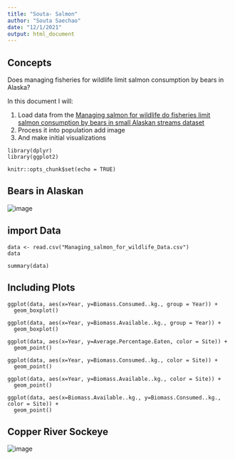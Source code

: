 ```yaml
---
title: "Souta- Salmon"
author: "Souta Saechao"
date: "12/1/2021"
output: html_document
---
```


## Concepts

Does managing fisheries for wildlife limit salmon consumption by bears in Alaska?

In this document I will:

1. Load data from the [Managing salmon for wildlife do fisheries limit salmon consumption by bears in small Alaskan streams dataset](https://figshare.com/articles/dataset/Managing_salmon_for_wildlife_do_fisheries_limit_salmon_consumption_by_bears_in_small_Alaskan_streams_/10315925)
2. Process it into population add image 
3. And make initial visualizations


```{r, cache=FALSE}
library(dplyr)
library(ggplot2)
```



```{r setup, include=FALSE}
knitr::opts_chunk$set(echo = TRUE)
```

## Bears in Alaskan
![image](https://d3i6fh83elv35t.cloudfront.net/static/2018/11/fat-bears_GettyImages-966223700-1024x683.jpg)

## import Data

```{r cache=TRUE}
data <- read.csv("Managing_salmon_for_wildlife_Data.csv")
data
```

```{r}
summary(data)
```

## Including Plots


```{r}
ggplot(data, aes(x=Year, y=Biomass.Consumed..kg., group = Year)) +
  geom_boxplot()
```


```{r}
ggplot(data, aes(x=Year, y=Biomass.Available..kg., group = Year)) +
  geom_boxplot()
```



```{r}
ggplot(data, aes(x=Year, y=Average.Percentage.Eaten, color = Site)) +
  geom_point()
```


```{r}
ggplot(data, aes(x=Year, y=Biomass.Consumed..kg., color = Site)) +
  geom_point()
```


```{r}
ggplot(data, aes(x=Year, y=Biomass.Available..kg., color = Site)) +
  geom_point()
```

```{r}
ggplot(data, aes(x=Biomass.Available..kg., y=Biomass.Consumed..kg., color = Site)) +
  geom_point()
```

## Copper River Sockeye

![image](https://www.alaskatourjobs.com/wp-content/uploads/2017/06/Copper_River_Salmon_Facts.jpg)




